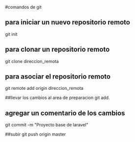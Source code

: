 #comandos de git

## para iniciar un nuevo repositorio remoto

git init

## para clonar un repositorio remoto

git clone direccion_remota

## para asociar el repositorio remoto

git remote add origin direccion_remota

##llevar los cambios al area de preparacion
git add.

## agregar un comentario de los cambios

git commit -m "Proyecto base de laravel"

##subir
git push origin master
